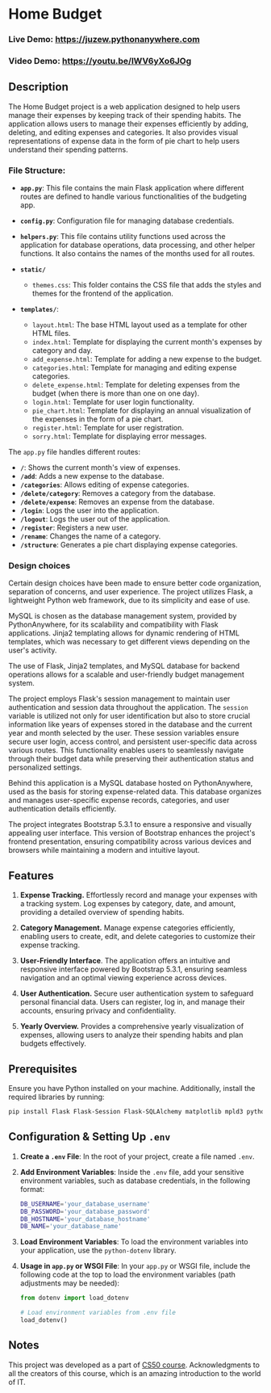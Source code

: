 # Home Budget

### Live Demo: https://juzew.pythonanywhere.com

### Video Demo:  https://youtu.be/lWV6yXo6JOg

## Description

The Home Budget project is a web application designed to help users manage their expenses by keeping track of their spending habits.
The application allows users to manage their expenses efficiently by adding, deleting, and editing expenses and categories. It also provides visual representations of expense data in the form of pie chart to help users understand their spending patterns.

### File Structure:

- **`app.py`**: This file contains the main Flask application where different routes are defined to handle various functionalities of the budgeting app.

- **`config.py`**: Configuration file for managing database credentials.

- **`helpers.py`**: This file contains utility functions used across the application for database operations, data processing, and other helper functions. It also contains the names of the months used for all routes.

- **`static/`**
  - `themes.css`: This folder contains the CSS file that adds the styles and themes for the frontend of the application.

- **`templates/`**:
  - `layout.html`: The base HTML layout used as a template for other HTML files.
  - `index.html`: Template for displaying the current month's expenses by category and day.
  - `add_expense.html`: Template for adding a new expense to the budget.
  - `categories.html`: Template for managing and editing expense categories.
  - `delete_expense.html`: Template for deleting expenses from the budget (when there is more than one on one day).
  - `login.html`: Template for user login functionality.
  - `pie_chart.html`: Template for displaying an annual visualization of the expenses in the form of a pie chart.
  - `register.html`: Template for user registration.
  - `sorry.html`: Template for displaying error messages.

The `app.py` file handles different routes:
- **`/`**: Shows the current month's view of expenses.
- **`/add`**: Adds a new expense to the database.
- **`/categories`**: Allows editing of expense categories.
- **`/delete/category`**: Removes a category from the database.
- **`/delete/expense`**: Removes an expense from the database.
- **`/login`**: Logs the user into the application.
- **`/logout`**: Logs the user out of the application.
- **`/register`**: Registers a new user.
- **`/rename`**: Changes the name of a category.
- **`/structure`**: Generates a pie chart displaying expense categories.

### Design choices

Certain design choices have been made to ensure better code organization, separation of concerns, and user experience. The project utilizes Flask, a lightweight Python web framework, due to its simplicity and ease of use.

MySQL is chosen as the database management system, provided by PythonAnywhere, for its scalability and compatibility with Flask applications. Jinja2 templating allows for dynamic rendering of HTML templates, which was necessary to get different views depending on the user's activity.

The use of Flask, Jinja2 templates, and MySQL database for backend operations allows for a scalable and user-friendly budget management system.

The project employs Flask's session management to maintain user authentication and session data throughout the application. The `session` variable is utilized not only for user identification but also to store crucial information like years of expenses stored in the database and the current year and month selected by the user.
These session variables ensure secure user login, access control, and persistent user-specific data across various routes. This functionality enables users to seamlessly navigate through their budget data while preserving their authentication status and personalized settings.

Behind this application is a MySQL database hosted on PythonAnywhere, used as the basis for storing expense-related data. This database organizes and manages user-specific expense records, categories, and user authentication details efficiently.

The project integrates Bootstrap 5.3.1 to ensure a responsive and visually appealing user interface. This version of Bootstrap enhances the project's frontend presentation, ensuring compatibility across various devices and browsers while maintaining a modern and intuitive layout.

## Features

1. **Expense Tracking.**
Effortlessly record and manage your expenses with a tracking system. Log expenses by category, date, and amount, providing a detailed overview of spending habits.

2. **Category Management.**
Manage expense categories efficiently, enabling users to create, edit, and delete categories to customize their expense tracking.

3. **User-Friendly Interface**.
The application offers an intuitive and responsive interface powered by Bootstrap 5.3.1, ensuring seamless navigation and an optimal viewing experience across devices.

4. **User Authentication.**
Secure user authentication system to safeguard personal financial data. Users can register, log in, and manage their accounts, ensuring privacy and confidentiality.

5. **Yearly Overview.**
Provides a comprehensive yearly visualization of expenses, allowing users to analyze their spending habits and plan budgets effectively.

## Prerequisites

Ensure you have Python installed on your machine. Additionally, install the required libraries by running:

```bash
pip install Flask Flask-Session Flask-SQLAlchemy matplotlib mpld3 python-dotenv seaborn SQLAlchemy Werkzeug
```

## Configuration & Setting Up `.env`

1. **Create a `.env` File**: In the root of your project, create a file named `.env`.

2. **Add Environment Variables**: Inside the `.env` file, add your sensitive environment variables, such as database credentials, in the following format:

   ```bash
   DB_USERNAME='your_database_username'
   DB_PASSWORD='your_database_password'
   DB_HOSTNAME='your_database_hostname'
   DB_NAME='your_database_name'
   ```

3. **Load Environment Variables**: To load the environment variables into your application, use the `python-dotenv` library.

4. **Usage in `app.py` or WSGI File**: In your `app.py` or WSGI file, include the following code at the top to load the environment variables (path adjustments may be needed):
   
   ```python
   from dotenv import load_dotenv

   # Load environment variables from .env file
   load_dotenv()
   ```

## Notes

This project was developed as a part of [CS50 course](https://cs50.harvard.edu/x/2023/). Acknowledgments to all the creators of this course, which is an amazing introduction to the world of IT.
